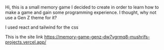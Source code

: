 Hi, this is a small memory game I decided to create in order to learn how to make a game and gain some programming experience. I thought, why not use a Gen Z theme for it?

I used react and tailwind for the css

 This is the site link 
https://memory-game-genz-dw7vgrmq8-mushrifs-projects.vercel.app/
